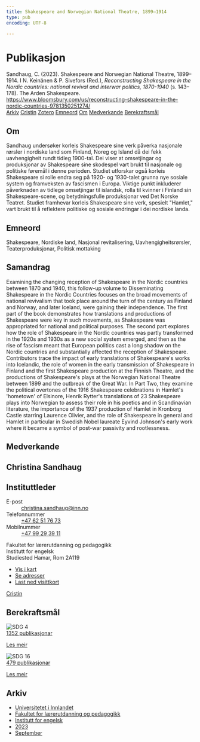 ```yaml
---
title: Shakespeare and Norwegian National Theatre, 1899–1914
type: pub
encoding: UTF-8

---
```

<h1>Publikasjon</h1>
<article id="csl-bib-container-28LUDTSS" class="csl-bib-container">
  <div class="csl-bib-body"> <div class="csl-entry">Sandhaug, C. (2023). Shakespeare and Norwegian National Theatre, 1899–1914. I N. Keinänen &#38; P. Sivefors (Red.), <i>Reconstructing Shakespeare in the Nordic countries: national revival and interwar politics, 1870-1940</i> (s. 143–178). The Arden Shakespeare. <a href="https://www.bloomsbury.com/us/reconstructing-shakespeare-in-the-nordic-countries-9781350251274/">https://www.bloomsbury.com/us/reconstructing-shakespeare-in-the-nordic-countries-9781350251274/</a></div> </div>
  <div class="csl-bib-buttons">
    <a href="#taxonomy-article-28LUDTSS" alt="archive" class="csl-bib-button">Arkiv</a>
    <a href="https://app.cristin.no/results/show.jsf?id=2175209" alt="Cristin" class="csl-bib-button">Cristin</a>
    <a href="http://zotero.org/groups/5881554/items/28LUDTSS" alt="Zotero" class="csl-bib-button">Zotero</a>
    <a href="#keywords-article-28LUDTSS" alt="keywords" class="csl-bib-button">Emneord</a>
    <a href="#about-article-28LUDTSS" alt="about_pub" class="csl-bib-button">Om</a>
    <a href="#contributors-article-28LUDTSS" alt="contributors" class="csl-bib-button">Medverkande</a>
    <a href="#sdg-article-28LUDTSS" alt="sdg" class="csl-bib-button">Berekraftsmål</a>
  </div>
  <div id="csl-bib-meta-container-28LUDTSS"></div>
</article>
<div id="csl-bib-meta-28LUDTSS" class="csl-bib-meta">
  <article id="about-article-28LUDTSS" class="about_pub-article">
    <h1>Om</h1>
    Sandhaug undersøker korleis Shakespeare sine verk påverka nasjonale rørsler i nordiske land som Finland, Noreg og Island då dei fekk uavhengigheit rundt tidleg 1900-tal. Dei viser at omsetjingar og produksjonar av Shakespeare sine skodespel vart brukt til nasjonale og politiske føremål i denne perioden. Studiet utforskar også korleis Shakespeare si rolle endra seg på 1920- og 1930-talet grunna nye sosiale system og framveksten av fascismen i Europa. Viktige punkt inkluderer påverknaden av tidlege omsetjingar til islandsk, rolla til kvinner i Finland sin Shakespeare-scene, og betydningsfulle produksjonar ved Det Norske Teatret. Studiet framhevar korleis Shakespeare sine verk, spesielt "Hamlet," vart brukt til å reflektere politiske og sosiale endringar i dei nordiske landa.
  </article>
  <article id="keywords-article-28LUDTSS" class="keywords-article">
    <h1>Emneord</h1>
    Shakespeare, Nordiske land, Nasjonal revitalisering, Uavhengigheitsrørsler, Teaterproduksjonar, Politisk mottaking
  </article>
  <article id="abstract-article-28LUDTSS" class="abstract-article">
    <h1>Samandrag</h1>
    Examining the changing reception of Shakespeare in the Nordic countries between 1870 and 1940, this follow-up volume to Disseminating Shakespeare in the Nordic Countries focuses on the broad movements of national revivalism that took place around the turn of the century as Finland and Norway, and later Iceland, were gaining their independence. The first part of the book demonstrates how translations and productions of Shakespeare were key in such movements, as Shakespeare was appropriated for national and political purposes. The second part explores how the role of Shakespeare in the Nordic countries was partly transformed in the 1920s and 1930s as a new social system emerged, and then as the rise of fascism meant that European politics cast a long shadow on the Nordic countries and substantially affected the reception of Shakespeare. Contributors trace the impact of early translations of Shakespeare's works into Icelandic, the role of women in the early transmission of Shakespeare in Finland and the first Shakespeare production at the Finnish Theatre, and the productions of Shakespeare's plays at the Norwegian National Theatre between 1899 and the outbreak of the Great War. In Part Two, they examine the political overtones of the 1916 Shakespeare celebrations in Hamlet's 'hometown' of Elsinore, Henrik Rytter's translations of 23 Shakespeare plays into Norwegian to assess their role in his poetics and in Scandinavian literature, the importance of the 1937 production of Hamlet in Kronborg Castle starring Laurence Olivier, and the role of Shakespeare in general and Hamlet in particular in Swedish Nobel laureate Eyvind Johnson's early work where it became a symbol of post-war passivity and rootlessness.
  </article>
  <article id="contributors-article-28LUDTSS" class="contributors-article">
    <h1>Medverkande</h1>
    <div class="personas"> <div class="vrtx-hinn-person-card"> <div class="photo"> <i class="lar la-user-circle missing-person"></i> </div> <div class="info"> <hgroup><h1>Christina Sandhaug</h1> <h2>Instituttleder</h2> </hgroup><dl> <dt>E-post</dt> <dd> <a href="mailto:christina.sandhaug@inn.no">christina.sandhaug@inn.no</a> </dd> <dt>Telefonnummer</dt> <dd><a href="tel:+4762517673"> +47 62 51 76 73 </a></dd> <dt>Mobilnummer</dt> <dd><a href="tel:+4799293911"> +47 99 29 39 11 </a></dd> </dl> <p> Fakultet for lærerutdanning og pedagogikk<br> Institutt for engelsk<br> Studiested Hamar, Rom 2A119 </p> <ul class="vrtx-hinn-links"> <li><a href="https://www.google.com/maps?q=60.79636,11.07506">Vis i kart</a></li> <li><a href="https://www.inn.no/finn-en-ansatt/christina-sandhaug.html#vrtx-hinn-addresses">Se adresser</a></li> <li><a href="https://www.inn.no/finn-en-ansatt/christina-sandhaug.html?vrtx=vcf">Last ned visittkort</a></li> </ul> </div> </div> <a href="https://app.cristin.no/persons/show.jsf?id=18745" alt="Cristin URL" class="personas-cristin">Cristin</a> </div>
  </article>
  <article id="sdg-article-28LUDTSS" class="sdg-article">
    <h1>Berekraftsmål</h1>
    <div class="sdg-container"><div id="sdg4" class="sdg">
        <img src="{{< params subfolder >}}images/sdg/sdg04_nn.png" class="image" alt="SDG 4">
        <div class="sdg-overlay">
          <a href="{{< params subfolder >}}nn/archive/?sdg=4#archive" class="sdg-publication-count"><span>1352</span> publikasjonar</a>
          <p><a href="https://fn.no/om-fn/fns-baerekraftsmaal/god-utdanning?lang=nno-NO" class="sdg-read-more">Les meir</a></p>
        </div>
      </div> <div id="sdg16" class="sdg">
        <img src="{{< params subfolder >}}images/sdg/sdg16_nn.png" class="image" alt="SDG 16">
        <div class="sdg-overlay">
          <a href="{{< params subfolder >}}nn/archive/?sdg=16#archive" class="sdg-publication-count"><span>479</span> publikasjonar</a>
          <p><a href="https://fn.no/om-fn/fns-baerekraftsmaal/fred-rettferdighet-og-velfungerende-institusjoner?lang=nno-NO" class="sdg-read-more">Les meir</a></p>
        </div>
      </div></div>
  </article>
  <article id="taxonomy-article-28LUDTSS" class="taxonomy-article">
    <h1>Arkiv</h1>
    <ul>
      <li><a href="{{< params subfolder >}}nn/archive/?key=3DCRN523">Universitetet i Innlandet</a></li>
      <li><a href="{{< params subfolder >}}nn/archive/?key=WYNZA47F">Fakultet for lærerutdanning og pedagogikk</a></li>
      <li><a href="{{< params subfolder >}}nn/archive/?key=THSB4HN9">Institutt for engelsk</a></li>
      <li><a href="{{< params subfolder >}}nn/archive/?key=Z4WFKMZ4">2023</a></li>
      <li><a href="{{< params subfolder >}}nn/archive/?key=HC5IQ2V6">September</a></li>
    </ul>
  </article>
</div>
